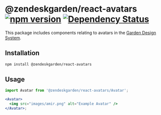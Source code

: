# @zendeskgarden/react-avatars [![npm version](https://img.shields.io/npm/v/@zendeskgarden/react-avatars.svg?style=flat-square)](https://www.npmjs.com/package/@zendeskgarden/react-avatars) [![Dependency Status](https://img.shields.io/david/zendeskgarden/react-components.svg?path=packages/avatars&style=flat-square)](https://david-dm.org/zendeskgarden/react-components?path=packages/avatars) <!-- markdownlint-disable -->
<!-- markdownlint-enable -->

This package includes components relating to avatars in the
[Garden Design System](http://zendeskgarden.github.io/).

## Installation

```sh
npm install @zendeskgarden/react-avatars
```

## Usage

```jsx static
import Avatar from '@zendeskgarden/react-avatars/Avatar';

<Avatar>
  <img src="images/amir.png" alt="Example Avatar" />
</Avatar>;
```
